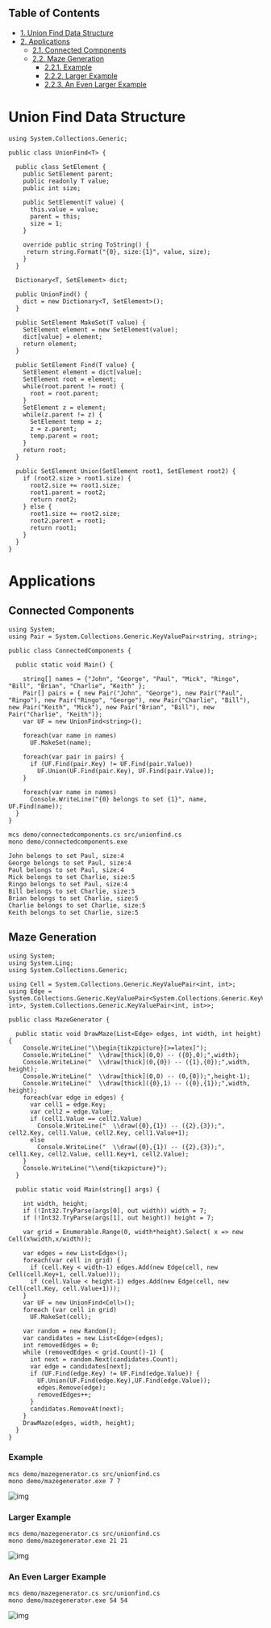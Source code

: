 <div id="table-of-contents">
<h2>Table of Contents</h2>
<div id="text-table-of-contents">
<ul>
<li><a href="#orgheadline1">1. Union Find Data Structure</a></li>
<li><a href="#orgheadline7">2. Applications</a>
<ul>
<li><a href="#orgheadline2">2.1. Connected Components</a></li>
<li><a href="#orgheadline6">2.2. Maze Generation</a>
<ul>
<li><a href="#orgheadline3">2.2.1. Example</a></li>
<li><a href="#orgheadline4">2.2.2. Larger Example</a></li>
<li><a href="#orgheadline5">2.2.3. An Even Larger Example</a></li>
</ul>
</li>
</ul>
</li>
</ul>
</div>
</div>


# Union Find Data Structure<a id="orgheadline1"></a>

    using System.Collections.Generic;
    
    public class UnionFind<T> {
    
      public class SetElement {
        public SetElement parent;
        public readonly T value;
        public int size; 
    
        public SetElement(T value) {
          this.value = value;
          parent = this; 
          size = 1; 
        }
    
        override public string ToString() {
         return string.Format("{0}, size:{1}", value, size);
        }
      }
    
      Dictionary<T, SetElement> dict;
    
      public UnionFind() {
        dict = new Dictionary<T, SetElement>(); 
      }
    
      public SetElement MakeSet(T value) {
        SetElement element = new SetElement(value); 
        dict[value] = element;
        return element;
      }
    
      public SetElement Find(T value) {
        SetElement element = dict[value];
        SetElement root = element; 
        while(root.parent != root) {
          root = root.parent; 
        }
        SetElement z = element; 
        while(z.parent != z) {
          SetElement temp = z; 
          z = z.parent;
          temp.parent = root;
        }
        return root; 
      }
    
      public SetElement Union(SetElement root1, SetElement root2) {
        if (root2.size > root1.size) {
          root2.size += root1.size;
          root1.parent = root2;
          return root2;
        } else {
          root1.size += root2.size;
          root2.parent = root1;
          return root1;
        }
      }
    }

# Applications<a id="orgheadline7"></a>

## Connected Components<a id="orgheadline2"></a>

    using System; 
    using Pair = System.Collections.Generic.KeyValuePair<string, string>;
    
    public class ConnectedComponents {
    
      public static void Main() {
    
        string[] names = {"John", "George", "Paul", "Mick", "Ringo", "Bill", "Brian", "Charlie", "Keith" };
        Pair[] pairs = { new Pair("John", "George"), new Pair("Paul", "Ringo"), new Pair("Ringo", "George"), new Pair("Charlie", "Bill"), new Pair("Keith", "Mick"), new Pair("Brian", "Bill"), new Pair("Charlie", "Keith")}; 
        var UF = new UnionFind<string>(); 
    
        foreach(var name in names) 
          UF.MakeSet(name);
    
        foreach(var pair in pairs) {
          if (UF.Find(pair.Key) != UF.Find(pair.Value))
            UF.Union(UF.Find(pair.Key), UF.Find(pair.Value));
        }
    
        foreach(var name in names) 
          Console.WriteLine("{0} belongs to set {1}", name, UF.Find(name)); 
      }
    }

    mcs demo/connectedcomponents.cs src/unionfind.cs
    mono demo/connectedcomponents.exe

    John belongs to set Paul, size:4
    George belongs to set Paul, size:4
    Paul belongs to set Paul, size:4
    Mick belongs to set Charlie, size:5
    Ringo belongs to set Paul, size:4
    Bill belongs to set Charlie, size:5
    Brian belongs to set Charlie, size:5
    Charlie belongs to set Charlie, size:5
    Keith belongs to set Charlie, size:5

## Maze Generation<a id="orgheadline6"></a>

    using System; 
    using System.Linq; 
    using System.Collections.Generic; 
    
    using Cell = System.Collections.Generic.KeyValuePair<int, int>;
    using Edge = System.Collections.Generic.KeyValuePair<System.Collections.Generic.KeyValuePair<int, int>, System.Collections.Generic.KeyValuePair<int, int>>;
    
    public class MazeGenerator {
    
      public static void DrawMaze(List<Edge> edges, int width, int height) {
        Console.WriteLine("\\begin{tikzpicture}[>=latex]");
        Console.WriteLine("  \\draw[thick](0,0) -- ({0},0);",width); 
        Console.WriteLine("  \\draw[thick](0,{0}) -- ({1},{0});",width, height); 
        Console.WriteLine("  \\draw[thick](0,0) -- (0,{0});",height-1);     
        Console.WriteLine("  \\draw[thick]({0},1) -- ({0},{1});",width, height); 
        foreach(var edge in edges) {
          var cell1 = edge.Key;
          var cell2 = edge.Value;
          if (cell1.Value == cell2.Value)
            Console.WriteLine("  \\draw({0},{1}) -- ({2},{3});", cell2.Key, cell1.Value, cell2.Key, cell1.Value+1);
          else 
            Console.WriteLine("  \\draw({0},{1}) -- ({2},{3});", cell1.Key, cell2.Value, cell1.Key+1, cell2.Value);
        }
        Console.WriteLine("\\end{tikzpicture}");
      }
    
      public static void Main(string[] args) {
    
        int width, height;
        if (!Int32.TryParse(args[0], out width)) width = 7;
        if (!Int32.TryParse(args[1], out height)) height = 7;
    
        var grid = Enumerable.Range(0, width*height).Select( x => new Cell(x%width,x/width));
    
        var edges = new List<Edge>();
        foreach(var cell in grid) {
          if (cell.Key < width-1) edges.Add(new Edge(cell, new Cell(cell.Key+1, cell.Value)));
          if (cell.Value < height-1) edges.Add(new Edge(cell, new Cell(cell.Key, cell.Value+1)));
        }
        var UF = new UnionFind<Cell>(); 
        foreach (var cell in grid)
          UF.MakeSet(cell);
    
        var random = new Random();
        var candidates = new List<Edge>(edges);
        int removedEdges = 0; 
        while (removedEdges < grid.Count()-1) {
          int next = random.Next(candidates.Count);
          var edge = candidates[next];
          if (UF.Find(edge.Key) != UF.Find(edge.Value)) {
            UF.Union(UF.Find(edge.Key),UF.Find(edge.Value));
            edges.Remove(edge);
            removedEdges++;
          }
          candidates.RemoveAt(next); 
        }
        DrawMaze(edges, width, height); 
      }
    }

### Example<a id="orgheadline3"></a>

    mcs demo/mazegenerator.cs src/unionfind.cs
    mono demo/mazegenerator.exe 7 7

![img](images/maze.png)

### Larger Example<a id="orgheadline4"></a>

    mcs demo/mazegenerator.cs src/unionfind.cs
    mono demo/mazegenerator.exe 21 21

![img](images/maze2.png)

### An Even Larger Example<a id="orgheadline5"></a>

    mcs demo/mazegenerator.cs src/unionfind.cs
    mono demo/mazegenerator.exe 54 54

![img](images/maze3.png)